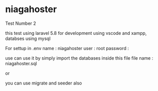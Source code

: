 # niagahoster
Test Number 2

this test using laravel 5.8
for development using vscode and xampp, databses using mysql 

For settup in .env
name : niagahoster
user : root
password : 

use can use it by simply import the databases inside this file
file name : niagahoster.sql

or 

you can use migrate and seeder also
